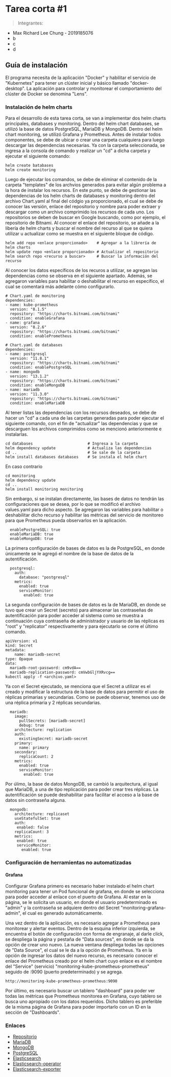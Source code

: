 # Tarea corta #1
> Integrantes:
>
>> 
* Max Richard Lee Chung - 2019185076 
* b
* c
* d


## Guía de instalación
El programa necesita de la aplicación "Docker" y habilitar el servicio de "Kubernetes" para tener un clúster inicial y básico llamado "docker-desktop". La aplicación para controlar y monitorear el comportamiento del clúster de Docker se denomina "Lens".

### Instalación de helm charts
Para el desarrollo de esta tarea corta, se van a implementar dos helm charts principales, databases y monitoring. Dentro del helm chart databases, se utilizó la base de datos PostgreSQL, MariaDB y MongoDB. Dentro del helm chart monitoring, se utilizó Grafana y Prometheus. Antes de instalar todos componentes, se debe de ubicar o crear una carpeta cualquiera para luego descargar las dependencias necesarias. Ya con la carpeta seleccionada, se ingresa a la consola de comando y realizar un "cd" a dicha carpeta y ejecutar el siguiente comando:  

```
helm create batabases
helm create monitoring
```

Luego de ejecutar los comandos, se debe de eliminar el contenido de la carpeta "templates" de los archvios generados para evitar algún problema a la hora de instalar los recursos. En este punto, se debe de gestionar las dependencias de los helm charts de databases y monitoring dentro del archivo Chart.yaml al final del códgio ya proporcionado, el cual se debe de conocer las versión, enlace del repositorio y nombre para poder extraer y descargar como un archivo comprimido los recursos de cada uno. Los repositorios se deben de buscar en Google buscando, como por ejemplo, el repositorio de Bitnami. Al conocer el enlace del repositorio, se añade a la libería de helm charts y buscar el nombre del recurso al que se quiera utilizar u actualizar como se muestra en el siguiente bloque de código.

```
helm add repo <enlace proporcionado>    # Agregar a la librería de helm charts
helm update repo <enlace proporcionado> # Actualizar el repositorio
helm search repo <recurso a buscar>     # Buscar la información del recurso
```

Al conocer los datos específicos de los recuros a utilizar, se agregan las dependencias como se observa en el siguiente apartado. Además, se agregaron variables para habilitar o deshabilitar el recurso en específico, el cual se comentará más adelante cómo configurarlo. 

```
# Chart.yaml de monitoring
dependencies:
- name: kube-prometheus
  version: "8.1.5"
  repository: "https://charts.bitnami.com/bitnami"
  condition: enableGrafana
- name: grafana
  version: "8.2.6"
  repository: "https://charts.bitnami.com/bitnami"
  condition: enablePrometheus
```

```
# Chart.yaml de databases
dependencies:
- name: postgresql
  version: "11.8.1"
  repository: "https://charts.bitnami.com/bitnami"
  condition: enablePostgreSQL
- name: mongodb
  version: "13.1.2"
  repository: "https://charts.bitnami.com/bitnami"
  condition: enableMongoDB
- name: mariadb
  version: "11.3.0"
  repository: "https://charts.bitnami.com/bitnami"
  condition: enableMariaDB
```

Al tener listas las dependencias con los recursos deseados, se debe de hacer un "cd" a cada una de las carpetas generadas para poder ejecutar el siguiente comando, con el fin de "actualizar" las dependencias y que se descarguen los archivos comprimidos como se mencionó anteriormente e instalarlas. 

```
cd databases                        # Ingresa a la carpeta
helm dependency update              # Actualiza las dependencias
cd ..                               # Se sale de la carpeta
helm install databases databases    # Se instala el helm chart
```

En caso contrario

```
cd monitoring
helm dependency update
cd ..
helm install monitoring monitoring
```

Sin embargo, si se instalan directamente, las bases de datos no tendrán las configuraciones que se desea, por lo que se modificó el archivo values.yaml para dicho aspecto. Se agregaron las variables para habilitar o deshabilitar dicho recurso y habilitar las métricas del servicio de monitoreo para que Prometheus pueda observarlos en la aplicación.

```
  enablePostgreSQL: true
  enableMariaDB: true
  enableMongoDB: true
```

La primera configuración de bases de datos es la de PostgreSQL, en donde únicamente se le agregó el nombre de la base de datos de la autentificación.

```
  postgresql:
    auth:
      database: "postgresql"           
    metrics:                           
      enabled: true 
      serviceMonitor:                  
        enabled: true
```

La segunda configuración de bases de datos es la de MariaDB, en donde se tuvo que crear un Secret (secreto) para almacenar las contraseñas de autentificación para poder acceder al sistema como se muestra a continuación cuya contraseña de administrador y usuario de las réplicas es "root" y "replicator" respectivamente y para ejecutarlo se corre el último comando. 

```
apiVersion: v1
kind: Secret
metadata:
    name: mariadb-secret
type: Opaque
data:
  mariadb-root-password: cm9vdA==
  mariadb-replication-password: cmVwbGljYXRvcg==
kubectl apply -f <archivo.yaml>
```

Ya con el Secret ejecutado, se menciona que el Secret a utilizar es el creado y modificar la estructura de la base de datos para permitir el uso de réplicas primarias y secundarias. Como se puede observar, tenemos uso de una réplica primaria y 2 réplicas secundarias. 

```
  mariadb:
    image: 
      pullSecrets: [mariadb-secret]
      debug: true
    architecture: replication
    auth:
      existingSecret: mariadb-secret
    primary: 
      name: primary
    secondary:
      replicaCount: 2
    metrics:
      enabled: true
      serviceMonitor:
        enabled: true
```

Por úlimo, la base de datos MongoDB, se cambió la arquitectura, al igual que MariaDB, a una de tipo replicación para poder crear tres réplicas. La autentificación se puede deshabilitar para facilitar el acceso a la base de datos sin contraseña alguna. 

```
  mongodb:
    architecture: replicaset           
    useStatefulSet: true
    auth:                              
     enabled: false                    
    replicaCount: 3                    
    metrics:                           
     enabled: true
     serviceMonitor:                   
       enabled: true
```

### Configuración de herramientas no automatizadas
#### Grafana
Configurar Grafana primero es necesario haber instalado el helm chart monitoring para tener un Pod funcional de grafana, en donde se selecciona para poder acceder al enlace con el puerto de Grafana. Al estar en la página, se le solicita un usuario, en donde el usuario predeterminado es "admin" y la contraseña se adquiere dentro del Secret "monitoring-grafana-admin", el cual es generado automáticamente. 

Una vez dentro de la aplicación, es necesario agregar a Prometheus para monitorear y alertar eventos. Dentro de la esquina inferior izquierda, se encuentra el botón de configuracíón con forma de engranaje, al darle click, se despliega la página y pestaña de "Data sources", en donde se da la opción de crear uno nuevo. La nueva ventana despliega todas las opciones de "Data Source", el cual se le da a la opción de Prometheus. Ya en la opción de ingresar los datos del nuevo recurso, es necesario conocer el enlace del Prometheus creado por el helm chart cuyo enlace es el nombre del "Service" (servicio) "monitoring-kube-prometheus-prometheus" seguido de :9090 (puerto predeterminado) y se agrega.

```
http://monitoring-kube-prometheus-prometheus:9090
```

Por último, es necesario buscar un tablero "dashboard" para poder ver todas las métricas que Prometheus monitorea en Grafana, cuyo tablero se busca uno apropiado con los datos requeridos. Dicho tablero es preferible de la misma página de Grafana para poder importarlo con un ID en la sección de "Dashboards". 

### Enlaces
* [Repositorio](https://github.com/StefWalker/BD2-TareaCorta1)
* [MariaDB](https://github.com/bitnami/charts/tree/master/bitnami/mariadb/)
* [MongoDB](https://github.com/bitnami/charts/tree/master/bitnami/mongodb/)
* [PostgreSQL](https://github.com/bitnami/charts/tree/master/bitnami/postgresql/)
* [Elasticsearch](https://github.com/bitnami/charts/tree/master/bitnami/elasticsearch/)
* [Elasticsearch-operator](https://www.elastic.co/guide/en/cloud-on-k8s/2.4/k8s-overview.html)
* [Elasticsearch-exporter](https://github.com/prometheus-community/helm-charts/blob/main/charts/prometheus-elasticsearch-exporter/values.yaml)